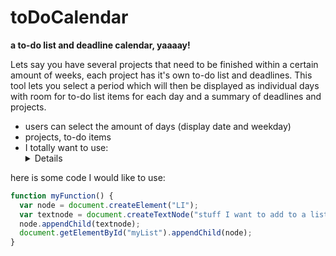 # toDoCalendar
**a to-do list and deadline calendar, yaaaay!**

Lets say you have several projects that need to be finished within a certain amount of weeks, each project has it's own to-do list and deadlines. This tool lets you select a period which will then be displayed as individual days with room for to-do list items for each day and a summary of deadlines and projects.

  - users can select the amount of days (display date and weekday)
  - projects, to-do items
  - I totally want to use: <details> For individual projects, and maybe even a cool menu. Projectdetails basically. Also maybe even more stuff, for example a related interactive to do list.</details>

here is some code I would like to use:
```javascript
function myFunction() {
  var node = document.createElement("LI");
  var textnode = document.createTextNode("stuff I want to add to a list");
  node.appendChild(textnode);
  document.getElementById("myList").appendChild(node);
}
```


